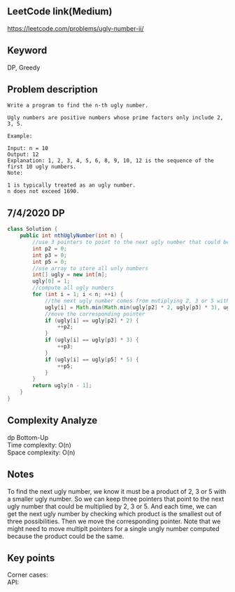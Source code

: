## LeetCode link(Medium)
https://leetcode.com/problems/ugly-number-ii/

## Keyword
DP, Greedy

## Problem description
```
Write a program to find the n-th ugly number.

Ugly numbers are positive numbers whose prime factors only include 2, 3, 5. 

Example:

Input: n = 10
Output: 12
Explanation: 1, 2, 3, 4, 5, 6, 8, 9, 10, 12 is the sequence of the first 10 ugly numbers.
Note:  

1 is typically treated as an ugly number.
n does not exceed 1690.
```

## 7/4/2020 DP
```java
class Solution {
    public int nthUglyNumber(int n) {
        //use 3 pointers to point to the next ugly number that could be multiplied by 2, 3 or 5 to form a new ugly number in the list
        int p2 = 0;
        int p3 = 0;
        int p5 = 0;
        //use array to store all unly numbers
        int[] ugly = new int[n];
        ugly[0] = 1;
        //compute all ugly numbers
        for (int i = 1; i < n; ++i) {
            //the next ugly number comes from mutiplying 2, 3 or 5 with one of the smaller ugly number
            ugly[i] = Math.min(Math.min(ugly[p2] * 2, ugly[p3] * 3), ugly[p5] * 5);
            //move the corresponding pointer
            if (ugly[i] == ugly[p2] * 2) {
                ++p2;
            }
            if (ugly[i] == ugly[p3] * 3) {
                ++p3;
            }
            if (ugly[i] == ugly[p5] * 5) {
                ++p5;
            }
        }
        return ugly[n - 1];
    }
}
```

## Complexity Analyze
dp Bottom-Up\
Time complexity: O(n)\
Space complexity: O(n)

## Notes
To find the next ugly number, we know it must be a product of 2, 3 or 5 with a smaller ugly number. So we can keep three pointers that point to the next ugly number that could be multiplied by 2, 3 or 5. And each time, we can get the next ugly number by checking which product is the smallest out of three possibilities. Then we move the corresponding pointer. Note that we might need to move multiplt pointers for a single ungly number computed because the product could be the same.

## Key points
Corner cases: \
API: